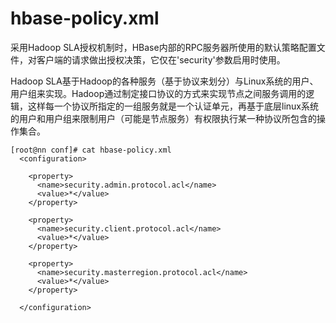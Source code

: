 # hbase-policy.xml

采用Hadoop SLA授权机制时，HBase内部的RPC服务器所使用的默认策略配置文件，对客户端的请求做出授权决策，它仅在'security'参数启用时使用。

Hadoop SLA基于Hadoop的各种服务（基于协议来划分）与Linux系统的用户、用户组来实现。Hadoop通过制定接口协议的方式来实现节点之间服务调用的逻辑，这样每一个协议所指定的一组服务就是一个认证单元，再基于底层linux系统的用户和用户组来限制用户（可能是节点服务）有权限执行某一种协议所包含的操作集合。

```
[root@nn conf]# cat hbase-policy.xml
  <configuration>

    <property>
      <name>security.admin.protocol.acl</name>
      <value>*</value>
    </property>

    <property>
      <name>security.client.protocol.acl</name>
      <value>*</value>
    </property>

    <property>
      <name>security.masterregion.protocol.acl</name>
      <value>*</value>
    </property>

  </configuration>
```
